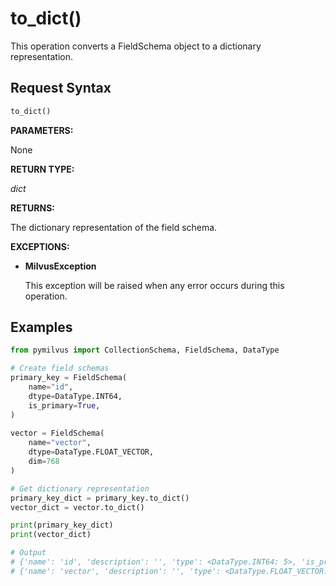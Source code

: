 
# to_dict()

This operation converts a FieldSchema object to a dictionary representation.

## Request Syntax

```python
to_dict()
```

__PARAMETERS:__

None

__RETURN TYPE:__

_dict_

__RETURNS:__

The dictionary representation of the field schema.

__EXCEPTIONS:__

- __MilvusException__

    This exception will be raised when any error occurs during this operation.

## Examples

```python
from pymilvus import CollectionSchema, FieldSchema, DataType

# Create field schemas  
primary_key = FieldSchema(
    name="id",
    dtype=DataType.INT64,
    is_primary=True,
)
 
vector = FieldSchema(
    name="vector", 
    dtype=DataType.FLOAT_VECTOR,
    dim=768
)

# Get dictionary representation
primary_key_dict = primary_key.to_dict()
vector_dict = vector.to_dict()

print(primary_key_dict)
print(vector_dict)

# Output
# {'name': 'id', 'description': '', 'type': <DataType.INT64: 5>, 'is_primary': True, 'auto_id': False}
# {'name': 'vector', 'description': '', 'type': <DataType.FLOAT_VECTOR: 101>, 'params': {'dim': 768}}
```

